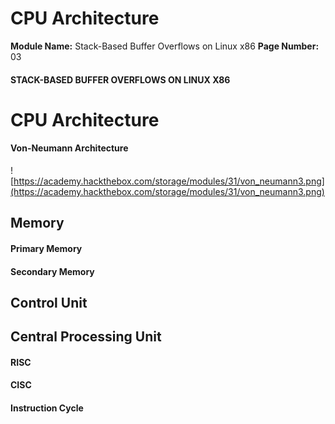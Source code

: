 <!--
 // Platform: Academy
// URL: https://academy.hackthebox.com/module/31/section/387
// Platform Version: V1
// Module ID: 31
// Module Name: Stack-Based Buffer Overflows on Linux x86
// Module Difficulty: Medium
// Section ID: 387
// Section Title: CPU Architecture
// Page Title: Stack-Based Buffer Overflows on Linux x86
// Page Number: 03
-->

# CPU Architecture

**Module Name:** Stack-Based Buffer Overflows on Linux x86 **Page Number:** 03

#### STACK-BASED BUFFER OVERFLOWS ON LINUX X86

# CPU Architecture

#### Von-Neumann Architecture

![https://academy.hackthebox.com/storage/modules/31/von_neumann3.png](https://academy.hackthebox.com/storage/modules/31/von_neumann3.png)

## Memory

#### Primary Memory

#### Secondary Memory

## Control Unit

## Central Processing Unit

#### RISC

#### CISC

#### Instruction Cycle

####
